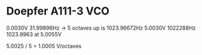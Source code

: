 # Doepfer A111-3 VCO

0.0030V 31.99896Hz  -> 5 octaves up is 1023.96672Hz
5.0030V 1022288Hz
1023.9963 at 5.0055V

5.0025 / 5 = 1.0005 V/octaves
